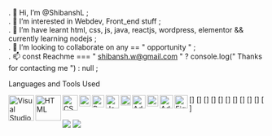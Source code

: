 . 👋 Hi, I’m @ShibanshL ;<br>
. 👀 I’m interested in Webdev, Front_end stuff ;<br>
. 🌱 I’m have learnt html, css, js, java, reactjs, wordpress, elementor && currently learning nodejs ;<br>
. 💞️ I’m looking to collaborate on any == " opportunity " ;<br>
. 📫 const Reachme === " shibansh.w@gmail.com " ? console.log(" Thanks for contacting me ") : null ;<br>



Languages and Tools Used

[<img align="left" alt="Visual Studio Code" width="50px" src="https://hoing.io/storage/2020/10/vscode-logo-2.png">]
[<img align="left" alt="HTML" width="50px" src="https://clipground.com/images/html-logo-png-3.png">]
[<img align="left" alt="CSS" width="30px" src="https://www.logolynx.com/images/logolynx/8f/8fb97dec724d750d2085173816712ffc.png">]
[<img align="left" alt="Javascript" width="22px" src="https://cdn.freelogovectors.net/wp-content/uploads/2020/11/javascript_logo.png">]
[<img align="left" alt="React JS" width="24px" src="https://ugross.gallerycdn.vsassets.io/extensions/ugross/vscode-react-snippets/1.3.0/1519481679046/Microsoft.VisualStudio.Services.Icons.Default">]
[<img align="left" alt="Java" width="26px" src="https://download.logo.wine/logo/Java_(programming_language)/Java_(programming_language)-Logo.wine.png">]
[<img align="left" alt="SQL" width="20px" src="https://www.freeiconspng.com/uploads/sql-server-icon-png-29.png">]
[<img align="left" alt="Adobe PhotoShop" width="26px" src="https://logodownload.org/wp-content/uploads/2019/10/photoshop-logo-0.png">]
[<img align="left" alt="Adobe Illustrator" width="22px" src="https://images.vexels.com/media/users/3/162832/isolated/preview/b3a22210d5eef77d76bbaeca8dbcd1c6-adobe-ilustrador-ai-colorido---cone-by-vexels.png">]
[<img align="left" alt="Adobe XD" width="26px" src="https://cdn.freebiesupply.com/logos/thumbs/2x/adobe-xd-logo.png">]
[<img align="left" alt="Figma" width="26px" src="https://2.bp.blogspot.com/-KVFNcyNJpmc/XIe-Sqa674I/AAAAAAAAIuk/VRK5WWydfD4yjMq_AkU6B2h3WAROEvOMgCK4BGAYYCw/s1600/logo%2Bfigma%2Bicon.png">]






![](https://github.com/ShibanshL/My_stats/blob/master/generated/overview.svg) ![](https://github.com/ShibanshL/My_stats/blob/master/generated/languages.svg)
